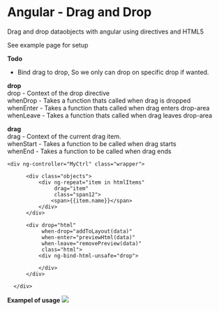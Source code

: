 Angular - Drag and Drop
=================

Drag and drop dataobjects with angular using directives and HTML5

See example page for setup

<b>Todo</b> <br/>
<ul>
    
<li>
 Bind drag to drop, So we only can drop on specific drop if wanted.
</li>


</ul>

<b>drop</b><br/>
drop      - Context of the drop directive   <br/>
whenDrop  - Takes a function thats called when drag is dropped  <br/>
whenEnter - Takes a function thats called when drag enters drop-area    <br/>
whenLeave - Takes a function thats called when drag leaves drop-area    <br/>
    
<b>drag</b><br/>
drag      - Context of the current drag item. <br/>
whenStart - Takes a function to be called when drag starts <br />
whenEnd   - Takes a function to be called when drag ends    <br/>

  	<div ng-controller="MyCtrl" class="wrapper">

          <div class="objects">
              <div ng-repeat="item in htmlItems"  
                   drag="item" 
                   class="span12">
                  <span>{{item.name}}</span>
              </div>
          </div>

          <div drop="html"
               when-drop="addToLayout(data)"
               when-enter="previewHtml(data)"
               when-leave="removePreview(data)"
               class="html">
              <div ng-bind-html-unsafe="drop">

              </div>
          </div>

      </div>
<b>Exampel of usage</b>
<a target='_blank' href='http://imageshack.us/photo/my-images/268/angulardnd.png/'><img src='http://img268.imageshack.us/img268/4500/angulardnd.png' border='0'/></a><br></a>
